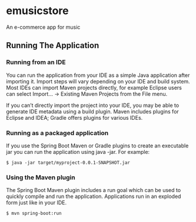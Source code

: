 # emusicstore
An e-commerce app for music


## Running The Application

### Running from an IDE

You can run the application from your IDE as a simple Java application after importing it. Import steps will vary depending on your IDE and build system. Most IDEs can import Maven projects directly, for example Eclipse users can select Import…​ → Existing Maven Projects from the File menu.

If you can’t directly import the project into your IDE, you may be able to generate IDE metadata using a build plugin. Maven includes plugins for Eclipse and IDEA; Gradle offers plugins for various IDEs.

### Running as a packaged application

If you use the Spring Boot Maven or Gradle plugins to create an executable jar you can run the application using java -jar. For example:

```
$ java -jar target/myproject-0.0.1-SNAPSHOT.jar
```

### Using the Maven plugin


The Spring Boot Maven plugin includes a run goal which can be used to quickly compile and run the application. Applications run in an exploded form just like in your IDE.

```
$ mvn spring-boot:run
```


